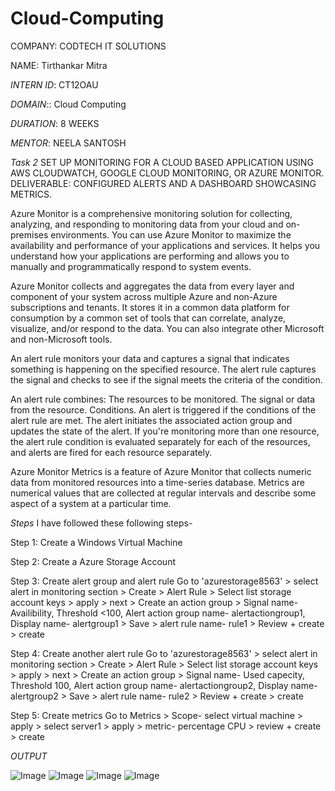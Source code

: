 # Cloud-Computing
COMPANY: CODTECH IT SOLUTIONS

NAME: Tirthankar Mitra 

*INTERN ID*: CT12OAU

*DOMAIN*:: Cloud Computing

*DURATION*: 8 WEEKS

*MENTOR*: NEELA SANTOSH

*Task 2* SET UP MONITORING FOR A CLOUD BASED APPLICATION USING AWS CLOUDWATCH, GOOGLE CLOUD MONITORING, OR AZURE MONITOR. 
DELIVERABLE: CONFIGURED ALERTS AND A DASHBOARD SHOWCASING METRICS.

Azure Monitor is a comprehensive monitoring solution for collecting, analyzing, and responding to monitoring data from your cloud and on-premises environments. You can use Azure Monitor to maximize the availability and performance of your applications and services. It helps you understand how your applications are performing and allows you to manually and programmatically respond to system events.

Azure Monitor collects and aggregates the data from every layer and component of your system across multiple Azure and non-Azure subscriptions and tenants. It stores it in a common data platform for consumption by a common set of tools that can correlate, analyze, visualize, and/or respond to the data. You can also integrate other Microsoft and non-Microsoft tools.

An alert rule monitors your data and captures a signal that indicates something is happening on the specified resource. The alert rule captures the signal and checks to see if the signal meets the criteria of the condition.

An alert rule combines:
The resources to be monitored.
The signal or data from the resource.
Conditions.
An alert is triggered if the conditions of the alert rule are met. The alert initiates the associated action group and updates the state of the alert. If you're monitoring more than one resource, the alert rule condition is evaluated separately for each of the resources, and alerts are fired for each resource separately.

Azure Monitor Metrics is a feature of Azure Monitor that collects numeric data from monitored resources into a time-series database. Metrics are numerical values that are collected at regular intervals and describe some aspect of a system at a particular time.

*Steps*
I have followed these following steps-

Step 1: Create a Windows Virtual Machine 

Step 2: Create a Azure Storage Account

Step 3: Create alert group and alert rule 
Go to 'azurestorage8563' > select alert in monitoring section > Create > Alert Rule > Select list storage account keys > apply > next > 
Create an action group > Signal name- Availibility, Threshold <100, Alert action group name- alertactiongroup1, Display name- alertgroup1 > Save > alert rule name- rule1 > Review + create > create 

Step 4: Create another alert rule 
Go to 'azurestorage8563' > select alert in monitoring section > Create > Alert Rule > Select list storage account keys > apply > next > 
Create an action group > Signal name- Used capecity, Threshold 100, Alert action group name- alertactiongroup2, Display name- alertgroup2 > Save > alert rule name- rule2 > Review + create > create 

Step 5: Create metrics
Go to Metrics > Scope- select virtual machine > apply > select server1 > apply > metric- percentage CPU > review + create > create 

*OUTPUT*

![Image](https://github.com/user-attachments/assets/e39d5ec3-09fd-4122-a5a2-e677fda48933)
![Image](https://github.com/user-attachments/assets/c427975c-f0d8-4756-800f-1f4c25dd8157)
![Image](https://github.com/user-attachments/assets/1681a2b7-6e3b-4cef-86cd-6c87e1ded410)
![Image](https://github.com/user-attachments/assets/d77dd3ca-d432-482d-81fb-63962f00bc8b)


